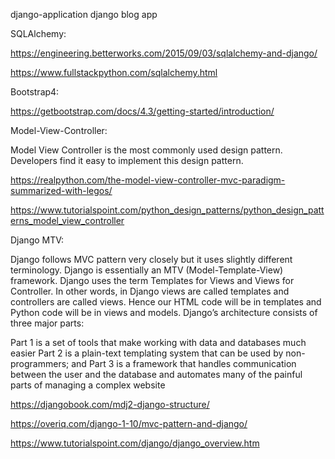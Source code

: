 django-application
django blog app

SQLAlchemy:

https://engineering.betterworks.com/2015/09/03/sqlalchemy-and-django/

https://www.fullstackpython.com/sqlalchemy.html

Bootstrap4:

https://getbootstrap.com/docs/4.3/getting-started/introduction/

Model-View-Controller:

Model View Controller is the most commonly used design pattern. Developers find it easy to implement this design pattern.

https://realpython.com/the-model-view-controller-mvc-paradigm-summarized-with-legos/

https://www.tutorialspoint.com/python_design_patterns/python_design_patterns_model_view_controller

Django MTV:

Django follows MVC pattern very closely but it uses slightly different terminology. Django is essentially an MTV (Model-Template-View) framework. Django uses the term Templates for Views and Views for Controller. In other words, in Django views are called templates and controllers are called views. Hence our HTML code will be in templates and Python code will be in views and models. Django’s architecture consists of three major parts:

Part 1 is a set of tools that make working with data and databases much easier Part 2 is a plain-text templating system that can be used by non-programmers; and Part 3 is a framework that handles communication between the user and the database and automates many of the painful parts of managing a complex website

https://djangobook.com/mdj2-django-structure/

https://overiq.com/django-1-10/mvc-pattern-and-django/

https://www.tutorialspoint.com/django/django_overview.htm
